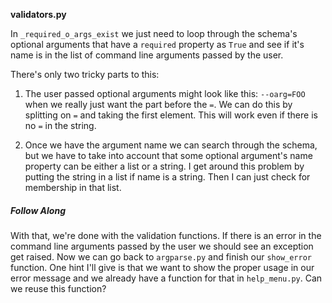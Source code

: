 **validators.py**

In `_required_o_args_exist` we just need to loop through the schema's optional
arguments that have a `required` property as `True` and see if it's name is in
the list of command line arguments passed by the user.

There's only two tricky parts to this:

1. The user passed optional arguments might look like this: `--oarg=FOO` when
we really just want the part before the `=`. We can do this by splitting on
`=` and taking the first element. This will work even if there is no `=` in the
string.

2. Once we have the argument name we can search through the schema, but we have
to take into account that some optional argument's name property can be either
a list or a string. I get around this problem by putting the string in a list if
name is a string. Then I can just check for membership in that list.

##### Follow Along

With that, we're done with the validation functions. If there is an error in the
command line arguments passed by the user we should see an exception get raised.
Now we can go back to `argparse.py` and finish our `show_error` function. One
hint I'll give is that we want to show the proper usage in our error message
and we already have a function for that in `help_menu.py`. Can we reuse this
function?